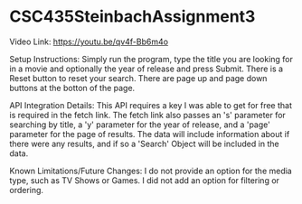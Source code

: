 # CSC435SteinbachAssignment3

Video Link: 
https://youtu.be/qv4f-Bb6m4o

Setup Instructions:
Simply run the program, type the title you are looking for in a movie and optionally the year of release and press Submit.
There is a Reset button to reset your search.
There are page up and page down buttons at the botton of the page.

API Integration Details:
This API requires a key I was able to get for free that is required in the fetch link.
The fetch link also passes an 's' parameter for searching by title, a 'y' parameter for the year of release, and a 'page' parameter for the page of results.
The data will include information about if there were any results, and if so a 'Search' Object will be included in the data.

Known Limitations/Future Changes:
I do not provide an option for the media type, such as TV Shows or Games.
I did not add an option for filtering or ordering.
